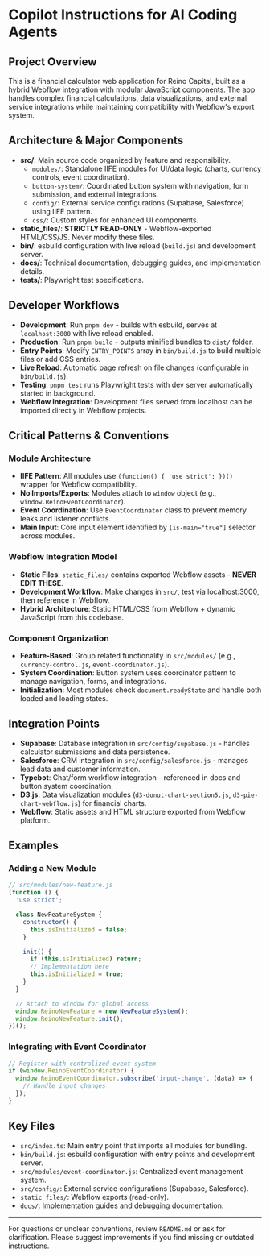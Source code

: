 # Copilot Instructions for AI Coding Agents

## Project Overview

This is a financial calculator web application for Reino Capital, built as a hybrid Webflow integration with modular JavaScript components. The app handles complex financial calculations, data visualizations, and external service integrations while maintaining compatibility with Webflow's export system.

## Architecture & Major Components

- **src/**: Main source code organized by feature and responsibility.
  - `modules/`: Standalone IIFE modules for UI/data logic (charts, currency controls, event coordination).
  - `button-system/`: Coordinated button system with navigation, form submission, and external integrations.
  - `config/`: External service configurations (Supabase, Salesforce) using IIFE pattern.
  - `css/`: Custom styles for enhanced UI components.
- **static_files/**: **STRICTLY READ-ONLY** - Webflow-exported HTML/CSS/JS. Never modify these files.
- **bin/**: esbuild configuration with live reload (`build.js`) and development server.
- **docs/**: Technical documentation, debugging guides, and implementation details.
- **tests/**: Playwright test specifications.

## Developer Workflows

- **Development**: Run `pnpm dev` - builds with esbuild, serves at `localhost:3000` with live reload enabled.
- **Production**: Run `pnpm build` - outputs minified bundles to `dist/` folder.
- **Entry Points**: Modify `ENTRY_POINTS` array in `bin/build.js` to build multiple files or add CSS entries.
- **Live Reload**: Automatic page refresh on file changes (configurable in `bin/build.js`).
- **Testing**: `pnpm test` runs Playwright tests with dev server automatically started in background.
- **Webflow Integration**: Development files served from localhost can be imported directly in Webflow projects.

## Critical Patterns & Conventions

### Module Architecture

- **IIFE Pattern**: All modules use `(function() { 'use strict'; })()` wrapper for Webflow compatibility.
- **No Imports/Exports**: Modules attach to `window` object (e.g., `window.ReinoEventCoordinator`).
- **Event Coordination**: Use `EventCoordinator` class to prevent memory leaks and listener conflicts.
- **Main Input**: Core input element identified by `[is-main="true"]` selector across modules.

### Webflow Integration Model

- **Static Files**: `static_files/` contains exported Webflow assets - **NEVER EDIT THESE**.
- **Development Workflow**: Make changes in `src/`, test via localhost:3000, then reference in Webflow.
- **Hybrid Architecture**: Static HTML/CSS from Webflow + dynamic JavaScript from this codebase.

### Component Organization

- **Feature-Based**: Group related functionality in `src/modules/` (e.g., `currency-control.js`, `event-coordinator.js`).
- **System Coordination**: Button system uses coordinator pattern to manage navigation, forms, and integrations.
- **Initialization**: Most modules check `document.readyState` and handle both loaded and loading states.

## Integration Points

- **Supabase**: Database integration in `src/config/supabase.js` - handles calculator submissions and data persistence.
- **Salesforce**: CRM integration in `src/config/salesforce.js` - manages lead data and customer information.
- **Typebot**: Chat/form workflow integration - referenced in docs and button system coordination.
- **D3.js**: Data visualization modules (`d3-donut-chart-section5.js`, `d3-pie-chart-webflow.js`) for financial charts.
- **Webflow**: Static assets and HTML structure exported from Webflow platform.

## Examples

### Adding a New Module

```javascript
// src/modules/new-feature.js
(function () {
  'use strict';

  class NewFeatureSystem {
    constructor() {
      this.isInitialized = false;
    }

    init() {
      if (this.isInitialized) return;
      // Implementation here
      this.isInitialized = true;
    }
  }

  // Attach to window for global access
  window.ReinoNewFeature = new NewFeatureSystem();
  window.ReinoNewFeature.init();
})();
```

### Integrating with Event Coordinator

```javascript
// Register with centralized event system
if (window.ReinoEventCoordinator) {
  window.ReinoEventCoordinator.subscribe('input-change', (data) => {
    // Handle input changes
  });
}
```

## Key Files

- `src/index.ts`: Main entry point that imports all modules for bundling.
- `bin/build.js`: esbuild configuration with entry points and development server.
- `src/modules/event-coordinator.js`: Centralized event management system.
- `src/config/`: External service configurations (Supabase, Salesforce).
- `static_files/`: Webflow exports (read-only).
- `docs/`: Implementation guides and debugging documentation.

---

For questions or unclear conventions, review `README.md` or ask for clarification. Please suggest improvements if you find missing or outdated instructions.
